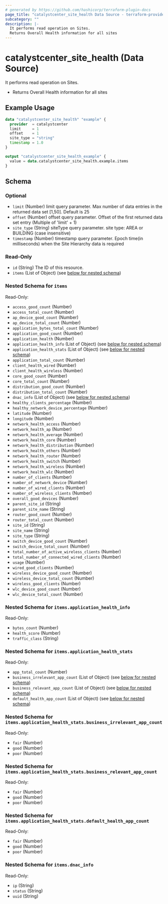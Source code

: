 ```yaml
---
# generated by https://github.com/hashicorp/terraform-plugin-docs
page_title: "catalystcenter_site_health Data Source - terraform-provider-catalystcenter"
subcategory: ""
description: |-
  It performs read operation on Sites.
  Returns Overall Health information for all sites
---
```


# catalystcenter_site_health (Data Source)

It performs read operation on Sites.

- Returns Overall Health information for all sites

## Example Usage

```terraform
data "catalystcenter_site_health" "example" {
  provider  = catalystcenter
  limit     = 1
  offset    = 1
  site_type = "string"
  timestamp = 1.0
}

output "catalystcenter_site_health_example" {
  value = data.catalystcenter_site_health.example.items
}
```

<!-- schema generated by tfplugindocs -->
## Schema

### Optional

- `limit` (Number) limit query parameter. Max number of data entries in the returned data set [1,50].  Default is 25
- `offset` (Number) offset query parameter. Offset of the first returned data set entry (Multiple of 'limit' + 1)
- `site_type` (String) siteType query parameter. site type: AREA or BUILDING (case insensitive)
- `timestamp` (Number) timestamp query parameter. Epoch time(in milliseconds) when the Site Hierarchy data is required

### Read-Only

- `id` (String) The ID of this resource.
- `items` (List of Object) (see [below for nested schema](#nestedatt--items))

<a id="nestedatt--items"></a>
### Nested Schema for `items`

Read-Only:

- `access_good_count` (Number)
- `access_total_count` (Number)
- `ap_device_good_count` (Number)
- `ap_device_total_count` (Number)
- `application_bytes_total_count` (Number)
- `application_good_count` (Number)
- `application_health` (Number)
- `application_health_info` (List of Object) (see [below for nested schema](#nestedobjatt--items--application_health_info))
- `application_health_stats` (List of Object) (see [below for nested schema](#nestedobjatt--items--application_health_stats))
- `application_total_count` (Number)
- `client_health_wired` (Number)
- `client_health_wireless` (Number)
- `core_good_count` (Number)
- `core_total_count` (Number)
- `distribution_good_count` (Number)
- `distribution_total_count` (Number)
- `dnac_info` (List of Object) (see [below for nested schema](#nestedobjatt--items--dnac_info))
- `healthy_clients_percentage` (Number)
- `healthy_network_device_percentage` (Number)
- `latitude` (Number)
- `longitude` (Number)
- `network_health_access` (Number)
- `network_health_ap` (Number)
- `network_health_average` (Number)
- `network_health_core` (Number)
- `network_health_distribution` (Number)
- `network_health_others` (Number)
- `network_health_router` (Number)
- `network_health_switch` (Number)
- `network_health_wireless` (Number)
- `network_health_wlc` (Number)
- `number_of_clients` (Number)
- `number_of_network_device` (Number)
- `number_of_wired_clients` (Number)
- `number_of_wireless_clients` (Number)
- `overall_good_devices` (Number)
- `parent_site_id` (String)
- `parent_site_name` (String)
- `router_good_count` (Number)
- `router_total_count` (Number)
- `site_id` (String)
- `site_name` (String)
- `site_type` (String)
- `switch_device_good_count` (Number)
- `switch_device_total_count` (Number)
- `total_number_of_active_wireless_clients` (Number)
- `total_number_of_connected_wired_clients` (Number)
- `usage` (Number)
- `wired_good_clients` (Number)
- `wireless_device_good_count` (Number)
- `wireless_device_total_count` (Number)
- `wireless_good_clients` (Number)
- `wlc_device_good_count` (Number)
- `wlc_device_total_count` (Number)

<a id="nestedobjatt--items--application_health_info"></a>
### Nested Schema for `items.application_health_info`

Read-Only:

- `bytes_count` (Number)
- `health_score` (Number)
- `traffic_class` (String)


<a id="nestedobjatt--items--application_health_stats"></a>
### Nested Schema for `items.application_health_stats`

Read-Only:

- `app_total_count` (Number)
- `business_irrelevant_app_count` (List of Object) (see [below for nested schema](#nestedobjatt--items--application_health_stats--business_irrelevant_app_count))
- `business_relevant_app_count` (List of Object) (see [below for nested schema](#nestedobjatt--items--application_health_stats--business_relevant_app_count))
- `default_health_app_count` (List of Object) (see [below for nested schema](#nestedobjatt--items--application_health_stats--default_health_app_count))

<a id="nestedobjatt--items--application_health_stats--business_irrelevant_app_count"></a>
### Nested Schema for `items.application_health_stats.business_irrelevant_app_count`

Read-Only:

- `fair` (Number)
- `good` (Number)
- `poor` (Number)


<a id="nestedobjatt--items--application_health_stats--business_relevant_app_count"></a>
### Nested Schema for `items.application_health_stats.business_relevant_app_count`

Read-Only:

- `fair` (Number)
- `good` (Number)
- `poor` (Number)


<a id="nestedobjatt--items--application_health_stats--default_health_app_count"></a>
### Nested Schema for `items.application_health_stats.default_health_app_count`

Read-Only:

- `fair` (Number)
- `good` (Number)
- `poor` (Number)



<a id="nestedobjatt--items--dnac_info"></a>
### Nested Schema for `items.dnac_info`

Read-Only:

- `ip` (String)
- `status` (String)
- `uuid` (String)
